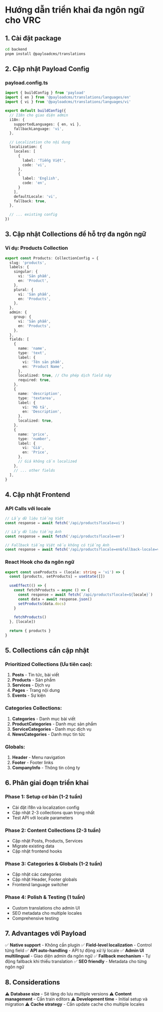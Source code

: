 # Hướng dẫn triển khai đa ngôn ngữ cho VRC

## 1. Cài đặt package

```bash
cd backend
pnpm install @payloadcms/translations
```

## 2. Cập nhật Payload Config

### payload.config.ts
```typescript
import { buildConfig } from 'payload'
import { en } from '@payloadcms/translations/languages/en'
import { vi } from '@payloadcms/translations/languages/vi'

export default buildConfig({
  // I18n cho giao diện admin
  i18n: {
    supportedLanguages: { en, vi },
    fallbackLanguage: 'vi',
  },
  
  // Localization cho nội dung
  localization: {
    locales: [
      {
        label: 'Tiếng Việt',
        code: 'vi',
      },
      {
        label: 'English', 
        code: 'en',
      }
    ],
    defaultLocale: 'vi',
    fallback: true,
  },
  
  // ... existing config
})
```

## 3. Cập nhật Collections để hỗ trợ đa ngôn ngữ

### Ví dụ: Products Collection
```typescript
export const Products: CollectionConfig = {
  slug: 'products',
  labels: {
    singular: {
      vi: 'Sản phẩm',
      en: 'Product',
    },
    plural: {
      vi: 'Sản phẩm', 
      en: 'Products',
    },
  },
  admin: {
    group: {
      vi: 'Sản phẩm',
      en: 'Products',
    },
  },
  fields: [
    {
      name: 'name',
      type: 'text',
      label: {
        vi: 'Tên sản phẩm',
        en: 'Product Name',
      },
      localized: true, // Cho phép dịch field này
      required: true,
    },
    {
      name: 'description',
      type: 'textarea',
      label: {
        vi: 'Mô tả',
        en: 'Description',
      },
      localized: true,
    },
    {
      name: 'price', 
      type: 'number',
      label: {
        vi: 'Giá',
        en: 'Price',
      },
      // Giá không cần localized
    },
    // ... other fields
  ],
}
```

## 4. Cập nhật Frontend

### API Calls với locale
```typescript
// Lấy dữ liệu tiếng Việt
const response = await fetch('/api/products?locale=vi')

// Lấy dữ liệu tiếng Anh  
const response = await fetch('/api/products?locale=en')

// Fallback tiếng Việt nếu không có tiếng Anh
const response = await fetch('/api/products?locale=en&fallback-locale=vi')
```

### React Hook cho đa ngôn ngữ
```typescript
export const useProducts = (locale: string = 'vi') => {
  const [products, setProducts] = useState([])
  
  useEffect(() => {
    const fetchProducts = async () => {
      const response = await fetch(`/api/products?locale=${locale}`)
      const data = await response.json()
      setProducts(data.docs)
    }
    
    fetchProducts()
  }, [locale])
  
  return { products }
}
```

## 5. Collections cần cập nhật

### Prioritized Collections (Ưu tiên cao):
1. **Posts** - Tin tức, bài viết
2. **Products** - Sản phẩm  
3. **Services** - Dịch vụ
4. **Pages** - Trang nội dung
5. **Events** - Sự kiện

### Categories Collections:
1. **Categories** - Danh mục bài viết
2. **ProductCategories** - Danh mục sản phẩm
3. **ServiceCategories** - Danh mục dịch vụ
4. **NewsCategories** - Danh mục tin tức

### Globals:
1. **Header** - Menu navigation
2. **Footer** - Footer links
3. **CompanyInfo** - Thông tin công ty

## 6. Phân giai đoạn triển khai

### Phase 1: Setup cơ bản (1-2 tuần)
- Cài đặt i18n và localization config
- Cập nhật 2-3 collections quan trọng nhất
- Test API với locale parameters

### Phase 2: Content Collections (2-3 tuần)
- Cập nhật Posts, Products, Services
- Migrate existing data
- Cập nhật frontend hooks

### Phase 3: Categories & Globals (1-2 tuần)  
- Cập nhật các categories
- Cập nhật Header, Footer globals
- Frontend language switcher

### Phase 4: Polish & Testing (1 tuần)
- Custom translations cho admin UI
- SEO metadata cho multiple locales
- Comprehensive testing

## 7. Advantages với Payload

✅ **Native support** - Không cần plugin
✅ **Field-level localization** - Control từng field
✅ **API auto-handling** - API tự động xử lý locale
✅ **Admin UI multilingual** - Giao diện admin đa ngôn ngữ
✅ **Fallback mechanism** - Tự động fallback khi thiếu translation
✅ **SEO friendly** - Metadata cho từng ngôn ngữ

## 8. Considerations

⚠️ **Database size** - Sẽ tăng do lưu multiple versions
⚠️ **Content management** - Cần train editors
⚠️ **Development time** - Initial setup và migration
⚠️ **Cache strategy** - Cần update cache cho multiple locales
